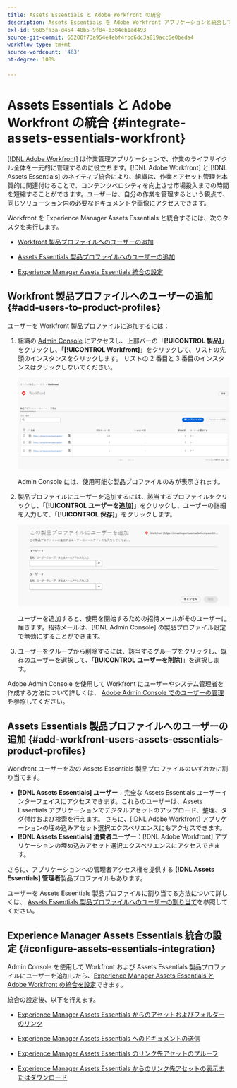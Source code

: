 ```yaml
---
title: Assets Essentials と Adobe Workfront の統合
description: Assets Essentials を Adobe Workfront アプリケーションと統合して、Workfront アプリケーション内で Assets Essentials リポジトリにアクセスできるようにします。
exl-id: 9605fa3a-d454-48b5-9f84-b384eb1ad493
source-git-commit: 65200f73a954e4ebf4fbd6dc3a819acc6e0beda4
workflow-type: tm+mt
source-wordcount: '463'
ht-degree: 100%

---
```


# Assets Essentials と Adobe Workfront の統合 {#integrate-assets-essentials-workfront}

[[!DNL Adobe Workfront]](https://www.workfront.com/) は作業管理アプリケーションで、作業のライフサイクル全体を一元的に管理するのに役立ちます。[!DNL Adobe Workfront] と [!DNL Assets Essentials] のネイティブ統合により、組織は、作業とアセット管理を本質的に関連付けることで、コンテンツベロシティを向上させ市場投入までの時間を短縮することができます。ユーザーは、自分の作業を管理するという観点で、同じソリューション内の必要なドキュメントや画像にアクセスできます。

Workfront を Experience Manager Assets Essentials と統合するには、次のタスクを実行します。

* [Workfront 製品プロファイルへのユーザーの追加](#add-users-to-product-profiles)

* [Assets Essentials 製品プロファイルへのユーザーの追加](#add-workfront-users-assets-essentials-product-profiles)

* [Experience Manager Assets Essentials 統合の設定](#configure-assets-essentials-integration)

## Workfront 製品プロファイルへのユーザーの追加 {#add-users-to-product-profiles}

ユーザーを Workfront 製品プロファイルに追加するには：

1. 組織の [Admin Console](https://adminconsole.adobe.com) にアクセスし、上部バーの「**[!UICONTROL 製品]**」をクリックし、「**[!UICONTROL Workfront]**」をクリックして、リストの先頭のインスタンスをクリックします。 リストの 2 番目と 3 番目のインスタンスはクリックしないでください。

   ![Admin Console 管理プロファイル](assets/workfront-instances.png)

   Admin Console には、使用可能な製品プロファイルのみが表示されます。

1. 製品プロファイルにユーザーを追加するには、該当するプロファイルをクリックし、「**[!UICONTROL ユーザーを追加]**」をクリックし、ユーザーの詳細を入力して、「**[!UICONTROL 保存]**」をクリックします。

   ![ユーザー管理プロファイルの追加](assets/add-users-workfront.png)

   ユーザーを追加すると、使用を開始するための招待メールがそのユーザーに届きます。招待メールは、[!DNL Admin Console] の製品プロファイル設定で無効にすることができます。

1. ユーザーをグループから削除するには、該当するグループをクリックし、既存のユーザーを選択して、「**[!UICONTROL ユーザーを削除]**」を選択します。

Adobe Admin Console を使用して Workfront にユーザーやシステム管理者を作成する方法について詳しくは、 [Adobe Admin Console でのユーザーの管理](https://one.workfront.com/s/document-item?bundleId=the-new-workfront-experience&amp;topicId=Content%2FAdministration_and_Setup%2FAdd_users%2FCreate_and_manage_users%2Fadmin-console.htm&amp;_LANG=jajp)を参照してください。

## Assets Essentials 製品プロファイルへのユーザーの追加 {#add-workfront-users-assets-essentials-product-profiles}

Workfront ユーザーを次の Assets Essentials 製品プロファイルのいずれかに割り当てます。

* **[!DNL Assets Essentials] ユーザー**：完全な Assets Essentials ユーザーインターフェイスにアクセスできます。これらのユーザーは、Assets Essentials アプリケーションでデジタルアセットのアップロード、整理、タグ付けおよび検索を行えます。 さらに、[!DNL Adobe Workfront] アプリケーションの埋め込みアセット選択エクスペリエンスにもアクセスできます。
* **[!DNL Assets Essentials] 消費者ユーザー**：[!DNL Adobe Workfront] アプリケーションの埋め込みアセット選択エクスペリエンスにアクセスできます。

さらに、アプリケーションへの管理者アクセス権を提供する **[!DNL Assets Essentials] 管理者**&#x200B;製品プロファイルもあります。

ユーザーを Assets Essentials 製品プロファイルに割り当てる方法について詳しくは、 [Assets Essentials 製品プロファイルへのユーザーの割り当て](deploy-administer.md#add-users-to-product-profiles)を参照してください。

## Experience Manager Assets Essentials 統合の設定 {#configure-assets-essentials-integration}

Admin Console を使用して Workfront および Assets Essentials 製品プロファイルにユーザーを追加したら、[Experience Manager Assets Essentials と Adobe Workfront の統合を設定](https://one.workfront.com/s/document-item?bundleId=the-new-workfront-experience&amp;topicId=Content%2FDocuments%2FAdobe_Workfront_for_Experience_Manager_Assets_Essentials%2F_workfront-for-aem-asset-essentials.htm)できます。

統合の設定後、以下を行えます。

* [Experience Manager Assets Essentials からのアセットおよびフォルダーのリンク](https://one.workfront.com/s/document-item?bundleId=the-new-workfront-experience&amp;topicId=Content%2FDocuments%2FAdobe_Workfront_for_Experience_Manager_Assets_Essentials%2Flink-to-aem.htm&amp;_LANG=jajp)

* [Experience Manager Assets Essentials へのドキュメントの送信](https://one.workfront.com/s/document-item?bundleId=the-new-workfront-experience&amp;topicId=Content%2FDocuments%2FAdobe_Workfront_for_Experience_Manager_Assets_Essentials%2Fsend-to-aem.htm&amp;_LANG=jajp)

* [Experience Manager Assets Essentials のリンク先アセットのプルーフ](https://one.workfront.com/s/document-item?bundleId=the-new-workfront-experience&amp;topicId=Content%2FDocuments%2FAdobe_Workfront_for_Experience_Manager_Assets_Essentials%2Fproof-linked-asset-aem.htm)

* [Experience Manager Assets Essentials からのリンク先アセットの表示またはダウンロード](https://one.workfront.com/s/document-item?bundleId=the-new-workfront-experience&amp;topicId=Content%2FDocuments%2FAdobe_Workfront_for_Experience_Manager_Assets_Essentials%2Fview-download-asset.htm)
